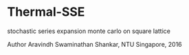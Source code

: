 # Thermal-SSE
 stochastic series expansion monte carlo on square lattice

Author Aravindh Swaminathan Shankar, NTU Singapore, 2016
